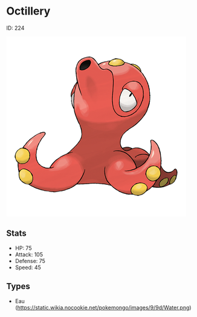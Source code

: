 # Octillery


ID: 224

![](https://raw.githubusercontent.com/PokeAPI/sprites/master/sprites/pokemon/other/official-artwork/224.png "Octillery")

## Stats


 - HP: 75
 - Attack: 105
 - Defense: 75
 - Speed: 45

## Types


 - Eau (https://static.wikia.nocookie.net/pokemongo/images/9/9d/Water.png)

